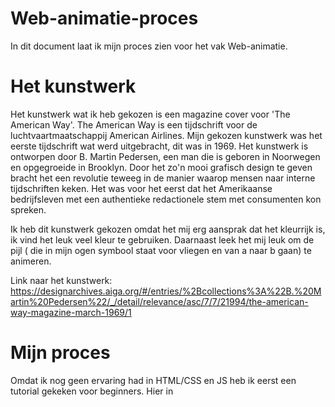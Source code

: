 # Web-animatie-proces
In dit document laat ik mijn proces zien voor het vak Web-animatie. 

# Het kunstwerk
Het kunstwerk wat ik heb gekozen is een magazine cover voor 'The American Way'. The American Way is een tijdschrift voor de luchtvaartmaatschappij American Airlines. Mijn gekozen kunstwerk was het eerste tijdschrift wat werd uitgebracht, dit was in 1969. Het kunstwerk is ontworpen door B. Martin Pedersen, een man die is geboren in Noorwegen en opgegroeide in Brooklyn. Door het zo'n mooi grafisch design te geven bracht het een  revolutie teweeg in de manier waarop mensen naar interne tijdschriften keken. Het was voor het eerst dat het Amerikaanse bedrijfsleven met een authentieke redactionele stem met consumenten kon spreken. 

Ik heb dit kunstwerk gekozen omdat het mij erg aansprak dat het kleurrijk is, ik vind het leuk veel kleur te gebruiken. Daarnaast leek het mij leuk om de pijl ( die in mijn ogen symbool staat voor vliegen en van a naar b gaan) te animeren. 

Link naar het kunstwerk: https://designarchives.aiga.org/#/entries/%2Bcollections%3A%22B.%20Martin%20Pedersen%22/_/detail/relevance/asc/7/7/21994/the-american-way-magazine-march-1969/1

# Mijn proces 
Omdat ik nog geen ervaring had in HTML/CSS en JS heb ik eerst een tutorial gekeken voor beginners. Hier in 
